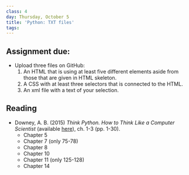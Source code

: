 ```yaml
---
class: 4
day: Thursday, October 5
title: 'Python: TXT files'
tags: 
---
```


## Assignment due: 
- Upload three files on GitHub:
    1. An HTML that is using at least five different elements aside from those that are given in HTML skeleton.
    2. A CSS with at least three selectors that is connected to the HTML. 
    3. An xml file with a text of your selection.


## Reading 
- Downey, A. B. (2015) _Think Python. How to Think Like a Computer Scientist_ (available [here](https://www.greenteapress.com/thinkpython/thinkpython.html)), ch. 1-3 (pp. 1-30).
  - Chapter 5
  - Chapter 7 (only 75-78)
  - Chapter 8
  - Chapter 10
  - Chapter 11 (only 125-128)
  - Chapter 14